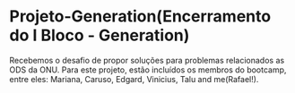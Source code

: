 # Projeto-Generation(Encerramento do I Bloco - Generation)
Recebemos o desafio de propor soluções para problemas relacionados as ODS da ONU. Para este projeto, estão incluídos os membros do bootcamp, entre eles: Mariana, Caruso, Edgard, Vinicius, Talu and me(Rafael!). 
